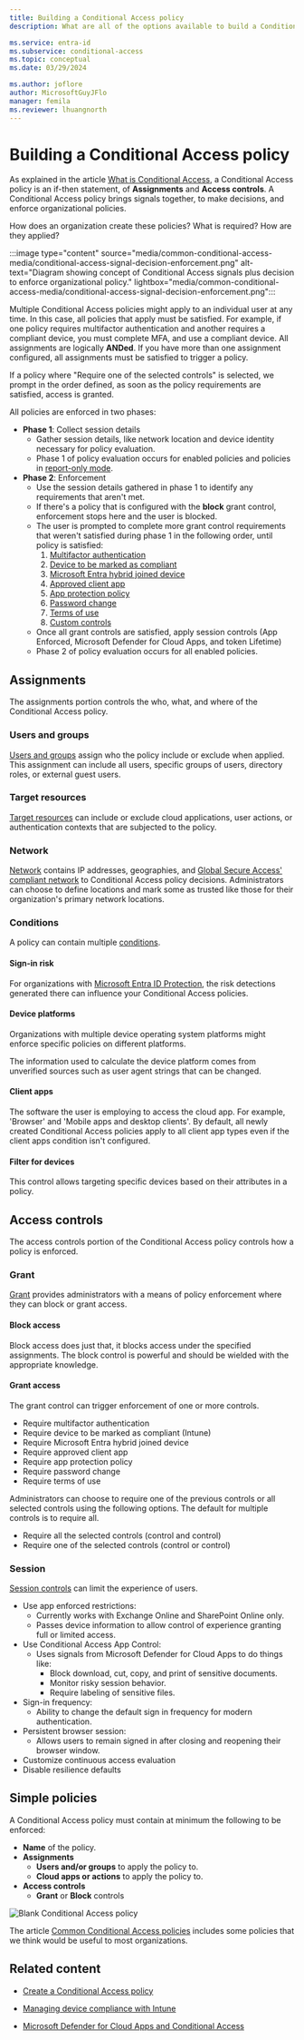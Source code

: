 ```yaml
---
title: Building a Conditional Access policy
description: What are all of the options available to build a Conditional Access policy and what do they mean?

ms.service: entra-id
ms.subservice: conditional-access
ms.topic: conceptual
ms.date: 03/29/2024

ms.author: joflore
author: MicrosoftGuyJFlo
manager: femila
ms.reviewer: lhuangnorth
---
```

# Building a Conditional Access policy

As explained in the article [What is Conditional Access](overview.md), a Conditional Access policy is an if-then statement, of **Assignments** and **Access controls**. A Conditional Access policy brings signals together, to make decisions, and enforce organizational policies.

How does an organization create these policies? What is required? How are they applied?

:::image type="content" source="media/common-conditional-access-media/conditional-access-signal-decision-enforcement.png" alt-text="Diagram showing concept of Conditional Access signals plus decision to enforce organizational policy." lightbox="media/common-conditional-access-media/conditional-access-signal-decision-enforcement.png":::

Multiple Conditional Access policies might apply to an individual user at any time. In this case, all policies that apply must be satisfied. For example, if one policy requires multifactor authentication and another requires a compliant device, you must complete MFA, and use a compliant device. All assignments are logically **ANDed**. If you have more than one assignment configured, all assignments must be satisfied to trigger a policy.

If a policy where "Require one of the selected controls" is selected, we prompt in the order defined, as soon as the policy requirements are satisfied, access is granted.

All policies are enforced in two phases:

- **Phase 1**: Collect session details 
   - Gather session details, like network location and device identity necessary for policy evaluation. 
   - Phase 1 of policy evaluation occurs for enabled policies and policies in [report-only mode](concept-conditional-access-report-only.md).
- **Phase 2**: Enforcement 
   - Use the session details gathered in phase 1 to identify any requirements that aren't met. 
   - If there's a policy that is configured with the **block** grant control, enforcement stops here and the user is blocked. 
   - The user is prompted to complete more grant control requirements that weren't satisfied during phase 1 in the following order, until policy is satisfied:  
      1. [Multifactor authentication​](concept-conditional-access-grant.md#require-multifactor-authentication)
      2. [Device to be marked as compliant](./concept-conditional-access-grant.md#require-device-to-be-marked-as-compliant)
      3. [Microsoft Entra hybrid joined device](./concept-conditional-access-grant.md#require-hybrid-azure-ad-joined-device)
      4. [Approved client app](./concept-conditional-access-grant.md#require-approved-client-app)
      5. [App protection policy](./concept-conditional-access-grant.md#require-app-protection-policy)
      6. [Password change](./concept-conditional-access-grant.md#require-password-change)
      7. [Terms of use](concept-conditional-access-grant.md#terms-of-use)
      8. [Custom controls](./concept-conditional-access-grant.md#custom-controls-preview)
   - Once all grant controls are satisfied, apply session controls (App Enforced, Microsoft Defender for Cloud Apps, and token Lifetime) 
   - Phase 2 of policy evaluation occurs for all enabled policies. 

## Assignments

The assignments portion controls the who, what, and where of the Conditional Access policy.

### Users and groups

[Users and groups](concept-conditional-access-users-groups.md) assign who the policy include or exclude when applied. This assignment can include all users, specific groups of users, directory roles, or external guest users. 

<a name='cloud-apps-or-actions'></a>

### Target resources

[Target resources](concept-conditional-access-cloud-apps.md) can include or exclude cloud applications, user actions, or authentication contexts that are subjected to the policy.

<a name='locations'></a>

### Network

[Network](concept-assignment-network.md) contains IP addresses, geographies, and [Global Secure Access' compliant network](/entra/global-secure-access/how-to-compliant-network) to Conditional Access policy decisions. Administrators can choose to define locations and mark some as trusted like those for their organization's primary network locations.

### Conditions

A policy can contain multiple [conditions](concept-conditional-access-conditions.md).

#### Sign-in risk

For organizations with [Microsoft Entra ID Protection](~/id-protection/overview-identity-protection.md), the risk detections generated there can influence your Conditional Access policies.

#### Device platforms

Organizations with multiple device operating system platforms might enforce specific policies on different platforms. 

The information used to calculate the device platform comes from unverified sources such as user agent strings that can be changed.

#### Client apps

The software the user is employing to access the cloud app. For example, 'Browser' and 'Mobile apps and desktop clients'. By default, all newly created Conditional Access policies apply to all client app types even if the client apps condition isn't configured.

#### Filter for devices

This control allows targeting specific devices based on their attributes in a policy.

## Access controls

The access controls portion of the Conditional Access policy controls how a policy is enforced.

### Grant

[Grant](concept-conditional-access-grant.md) provides administrators with a means of policy enforcement where they can block or grant access.

#### Block access

Block access does just that, it blocks access under the specified assignments. The block control is powerful and should be wielded with the appropriate knowledge.

#### Grant access

The grant control can trigger enforcement of one or more controls. 

- Require multifactor authentication
- Require device to be marked as compliant (Intune)
- Require Microsoft Entra hybrid joined device
- Require approved client app
- Require app protection policy
- Require password change
- Require terms of use

Administrators can choose to require one of the previous controls or all selected controls using the following options. The default for multiple controls is to require all.

- Require all the selected controls (control and control)
- Require one of the selected controls (control or control)

### Session

[Session controls](concept-conditional-access-session.md) can limit the experience of users.

- Use app enforced restrictions:
   - Currently works with Exchange Online and SharePoint Online only.
   - Passes device information to allow control of experience granting full or limited access.
- Use Conditional Access App Control:
   - Uses signals from Microsoft Defender for Cloud Apps to do things like: 
      - Block download, cut, copy, and print of sensitive documents.
      - Monitor risky session behavior.
      - Require labeling of sensitive files.
- Sign-in frequency:
   - Ability to change the default sign in frequency for modern authentication.
- Persistent browser session:
   - Allows users to remain signed in after closing and reopening their browser window.
- Customize continuous access evaluation
- Disable resilience defaults 

## Simple policies

A Conditional Access policy must contain at minimum the following to be enforced:

- **Name** of the policy.
- **Assignments**
   - **Users and/or groups** to apply the policy to.
   - **Cloud apps or actions** to apply the policy to.
- **Access controls**
   - **Grant** or **Block** controls

![Blank Conditional Access policy](./media/concept-conditional-access-policies/conditional-access-blank-policy.png)

The article [Common Conditional Access policies](concept-conditional-access-policy-common.md) includes some policies that we think would be useful to most organizations.

## Related content

- [Create a Conditional Access policy](~/identity/authentication/tutorial-enable-azure-mfa.md?bc=/azure/active-directory/conditional-access/breadcrumb/toc.json&toc=/azure/active-directory/conditional-access/toc.json#create-a-conditional-access-policy)

- [Managing device compliance with Intune](/mem/intune/protect/device-compliance-get-started)

- [Microsoft Defender for Cloud Apps and Conditional Access](/defender-cloud-apps/proxy-intro-aad)
